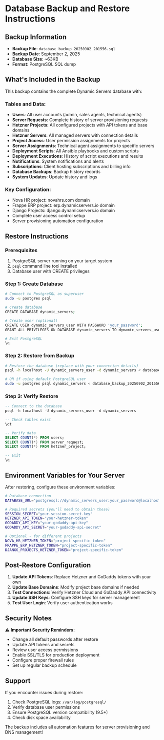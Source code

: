 # Database Backup and Restore Instructions

## Backup Information
- **Backup File**: `database_backup_20250902_201556.sql`
- **Backup Date**: September 2, 2025
- **Database Size**: ~63KB
- **Format**: PostgreSQL SQL dump

## What's Included in the Backup

This backup contains the complete Dynamic Servers database with:

### Tables and Data:
- **Users**: All user accounts (admin, sales agents, technical agents)
- **Server Requests**: Complete history of server provisioning requests
- **Hetzner Projects**: All configured projects with API tokens and base domains
- **Hetzner Servers**: All managed servers with connection details
- **Project Access**: User permission assignments for projects
- **Server Assignments**: Technical agent assignments to specific servers
- **Deployment Scripts**: All Ansible playbooks and custom scripts
- **Deployment Executions**: History of script executions and results
- **Notifications**: System notifications and alerts
- **Subscriptions**: Client hosting subscriptions and billing info
- **Database Backups**: Backup history records
- **System Updates**: Update history and logs

### Key Configuration:
- Nova HR project: novahrs.com domain
- Frappe ERP project: erp.dynamicservers.io domain
- Django Projects: django.dynamicservers.io domain
- Complete user access control setup
- Server provisioning automation configuration

## Restore Instructions

### Prerequisites
1. PostgreSQL server running on your target system
2. `psql` command line tool installed
3. Database user with CREATE privileges

### Step 1: Create Database
```bash
# Connect to PostgreSQL as superuser
sudo -u postgres psql

# Create database
CREATE DATABASE dynamic_servers;

# Create user (optional)
CREATE USER dynamic_servers_user WITH PASSWORD 'your_password';
GRANT ALL PRIVILEGES ON DATABASE dynamic_servers TO dynamic_servers_user;

# Exit PostgreSQL
\q
```

### Step 2: Restore from Backup
```bash
# Restore the database (replace with your connection details)
psql -h localhost -U dynamic_servers_user -d dynamic_servers < database_backup_20250902_201556.sql

# OR if using default PostgreSQL user
sudo -u postgres psql dynamic_servers < database_backup_20250902_201556.sql
```

### Step 3: Verify Restore
```sql
-- Connect to the database
psql -h localhost -U dynamic_servers_user -d dynamic_servers

-- Check tables exist
\dt

-- Verify data
SELECT COUNT(*) FROM users;
SELECT COUNT(*) FROM server_request;
SELECT COUNT(*) FROM hetzner_project;

-- Exit
\q
```

## Environment Variables for Your Server

After restoring, configure these environment variables:

```bash
# Database connection
DATABASE_URL="postgresql://dynamic_servers_user:your_password@localhost:5432/dynamic_servers"

# Required secrets (you'll need to obtain these)
SESSION_SECRET="your-session-secret-key"
HETZNER_API_TOKEN="your-hetzner-token"
GODADDY_API_KEY="your-godaddy-api-key"  
GODADDY_API_SECRET="your-godaddy-api-secret"

# Optional - for different projects
NOVA_HR_HETZNER_TOKEN="project-specific-token"
FRAPPE_ERP_HETZNER_TOKEN="project-specific-token"
DJANGO_PROJECTS_HETZNER_TOKEN="project-specific-token"
```

## Post-Restore Configuration

1. **Update API Tokens**: Replace Hetzner and GoDaddy tokens with your own
2. **Update Base Domains**: Modify project base domains if needed
3. **Test Connections**: Verify Hetzner Cloud and GoDaddy API connectivity
4. **Update SSH Keys**: Configure SSH keys for server management
5. **Test User Login**: Verify user authentication works

## Security Notes

⚠️ **Important Security Reminders:**
- Change all default passwords after restore
- Update API tokens and secrets
- Review user access permissions
- Enable SSL/TLS for production deployment
- Configure proper firewall rules
- Set up regular backup schedule

## Support

If you encounter issues during restore:
1. Check PostgreSQL logs: `/var/log/postgresql/`
2. Verify database user permissions
3. Ensure PostgreSQL version compatibility (9.5+)
4. Check disk space availability

The backup includes all automation features for server provisioning and DNS management!